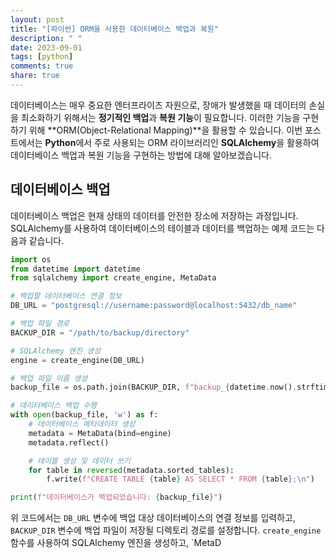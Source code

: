 ```yaml
---
layout: post
title: "[파이썬] ORM을 사용한 데이터베이스 백업과 복원"
description: " "
date: 2023-09-01
tags: [python]
comments: true
share: true
---
```


데이터베이스는 매우 중요한 엔터프라이즈 자원으로, 장애가 발생했을 때 데이터의 손실을 최소화하기 위해서는 **정기적인 백업**과 **복원 기능**이 필요합니다. 이러한 기능을 구현하기 위해 **ORM(Object-Relational Mapping)**을 활용할 수 있습니다. 이번 포스트에서는 **Python**에서 주로 사용되는 ORM 라이브러리인 **SQLAlchemy**을 활용하여 데이터베이스 백업과 복원 기능을 구현하는 방법에 대해 알아보겠습니다.

## 데이터베이스 백업

데이터베이스 백업은 현재 상태의 데이터를 안전한 장소에 저장하는 과정입니다. SQLAlchemy를 사용하여 데이터베이스의 테이블과 데이터를 백업하는 예제 코드는 다음과 같습니다.

```python
import os
from datetime import datetime
from sqlalchemy import create_engine, MetaData

# 백업할 데이터베이스 연결 정보
DB_URL = "postgresql://username:password@localhost:5432/db_name"

# 백업 파일 경로
BACKUP_DIR = "/path/to/backup/directory"

# SQLAlchemy 엔진 생성
engine = create_engine(DB_URL)

# 백업 파일 이름 생성
backup_file = os.path.join(BACKUP_DIR, f"backup_{datetime.now().strftime('%Y%m%d%H%M%S')}.sql")

# 데이터베이스 백업 수행
with open(backup_file, 'w') as f:
    # 데이터베이스 메타데이터 생성
    metadata = MetaData(bind=engine)
    metadata.reflect()

    # 테이블 생성 및 데이터 쓰기
    for table in reversed(metadata.sorted_tables):
        f.write(f"CREATE TABLE {table} AS SELECT * FROM {table};\n")

print(f"데이터베이스가 백업되었습니다: {backup_file}")
```

위 코드에서는 `DB_URL` 변수에 백업 대상 데이터베이스의 연결 정보를 입력하고, `BACKUP_DIR` 변수에 백업 파일이 저장될 디렉토리 경로를 설정합니다. `create_engine` 함수를 사용하여 SQLAlchemy 엔진을 생성하고, `MetaD